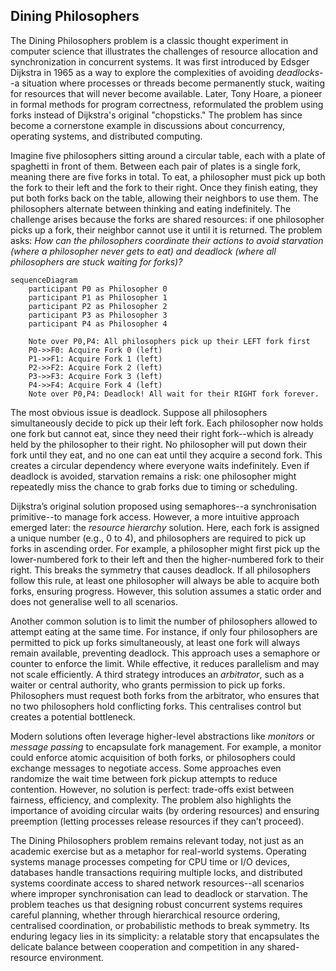 
## Dining Philosophers

The Dining Philosophers problem is a classic thought experiment in computer science that illustrates
the challenges of resource allocation and synchronization in concurrent systems. It was first introduced
by Edsger Dijkstra in 1965 as a way to explore the complexities of avoiding *deadlocks*--a
situation where processes or threads become permanently stuck, waiting for resources that will never
become available. Later, Tony Hoare, a pioneer in formal methods for program correctness, reformulated
the problem using forks instead of Dijkstra's original "chopsticks." The problem has since become a
cornerstone example in discussions about concurrency, operating systems, and distributed computing.

Imagine five philosophers sitting around a circular table, each with a plate of spaghetti in front of
them. Between each pair of plates is a single fork, meaning there are five forks in total. To eat, a
philosopher must pick up both the fork to their left and the fork to their right. Once they finish
eating, they put both forks back on the table, allowing their neighbors to use them. The philosophers
alternate between thinking and eating indefinitely. The challenge arises because the forks are shared
resources: if one philosopher picks up a fork, their neighbor cannot use it until it is returned.
The problem asks: *How can the philosophers coordinate their actions to avoid starvation (where a
philosopher never gets to eat) and deadlock (where all philosophers are stuck waiting for forks)?*

```mermaid
sequenceDiagram
    participant P0 as Philosopher 0
    participant P1 as Philosopher 1
    participant P2 as Philosopher 2
    participant P3 as Philosopher 3
    participant P4 as Philosopher 4

    Note over P0,P4: All philosophers pick up their LEFT fork first
    P0->>F0: Acquire Fork 0 (left)
    P1->>F1: Acquire Fork 1 (left)
    P2->>F2: Acquire Fork 2 (left)
    P3->>F3: Acquire Fork 3 (left)
    P4->>F4: Acquire Fork 4 (left)
    Note over P0,P4: Deadlock! All wait for their RIGHT fork forever.
```

The most obvious issue is deadlock. Suppose all philosophers simultaneously decide to pick up their left
fork. Each philosopher now holds one fork but cannot eat, since they need their right fork--which is already
held by the philosopher to their right. No philosopher will put down their fork until they eat, and no
one can eat until they acquire a second fork. This creates a circular dependency where everyone waits
indefinitely. Even if deadlock is avoided, starvation remains a risk: one philosopher might repeatedly
miss the chance to grab forks due to timing or scheduling.

Dijkstra’s original solution proposed using semaphores--a synchronisation primitive--to manage fork access.
However, a more intuitive approach emerged later: the *resource hierarchy* solution. Here, each fork is
assigned a unique number (e.g., 0 to 4), and philosophers are required to pick up forks in ascending order.
For example, a philosopher might first pick up the lower-numbered fork to their left and then the higher-numbered
fork to their right. This breaks the symmetry that causes deadlock. If all philosophers follow this rule,
at least one philosopher will always be able to acquire both forks, ensuring progress. However, this solution
assumes a static order and does not generalise well to all scenarios.

Another common solution is to limit the number of philosophers allowed to attempt eating at the same time.
For instance, if only four philosophers are permitted to pick up forks simultaneously, at least one fork will
always remain available, preventing deadlock. This approach uses a semaphore or counter to enforce the limit.
While effective, it reduces parallelism and may not scale efficiently. A third strategy introduces an *arbitrator*,
such as a waiter or central authority, who grants permission to pick up forks. Philosophers must request both
forks from the arbitrator, who ensures that no two philosophers hold conflicting forks. This centralises
control but creates a potential bottleneck.

Modern solutions often leverage higher-level abstractions like *monitors* or *message passing* to encapsulate
fork management. For example, a monitor could enforce atomic acquisition of both forks, or philosophers could
exchange messages to negotiate access. Some approaches even randomize the wait time between fork pickup attempts
to reduce contention. However, no solution is perfect: trade-offs exist between fairness, efficiency, and
complexity. The problem also highlights the importance of avoiding circular waits (by ordering resources)
and ensuring preemption (letting processes release resources if they can’t proceed).

The Dining Philosophers problem remains relevant today, not just as an academic exercise but as a metaphor for
real-world systems. Operating systems manage processes competing for CPU time or I/O devices, databases handle
transactions requiring multiple locks, and distributed systems coordinate access to shared network resources--all
scenarios where improper synchronisation can lead to deadlock or starvation. The problem teaches us that designing
robust concurrent systems requires careful planning, whether through hierarchical resource ordering, centralised
coordination, or probabilistic methods to break symmetry. Its enduring legacy lies in its simplicity: a relatable
story that encapsulates the delicate balance between cooperation and competition in any shared-resource environment.


